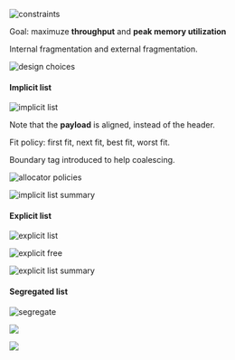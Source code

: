 ![constraints](constraint.jpg)

Goal: maximuze **throughput** and **peak memory utilization**

Internal fragmentation and external fragmentation.

![design choices](design_choices.jpg)



#### Implicit list

![implicit list](implicit.jpg)

Note that the **payload** is aligned, instead of the header.

Fit policy: first fit, next fit, best fit, worst fit.

Boundary tag introduced to help coalescing.

![allocator policies](allocator_policies.jpg)

 ![implicit list summary](implicit_summary.jpg)



#### Explicit list

![explicit list](explicit.jpg)

![explicit free](explicit_free.jpg)

![explicit list summary](explicit_summary.jpg)



#### Segregated list

![segregate](segregate.jpg)

![](seglist_allocate.jpg)

![](seglist_pro.jpg)
